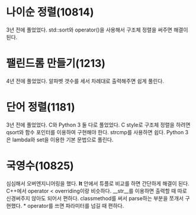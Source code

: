 # 나이순 정렬(10814)
3년 전에 풀었었다. std::sort와 operator()을 사용해서 구조체 정렬을 써주면 해결이 된다.

# 팰린드롬 만들기(1213)
4년 전에 풀었었다. 알파벳 갯수를 세서 차례대로 출력해주면 쉽게 풀린다.

# 단어 정렬(1181)
3년 전에 풀었었다. C와 Python 3 둘 다로 풀었었다. C style로 구조체 정렬을 하려면 qsort와 함수 포인터를 이용하여 구현해야 한다. strcmp를 사용하면 쉽다. Python 3은 lambda와 set을 이용한 기본 문법으로 풀린다.

# 국영수(10825)
심심해서 오버엔지니어링을 했다. __lt__ 안에서 튜플로 비교를 하면 간단하게 해결이 된다. C++에서 operator < overriding이랑 비슷하다. __str__를 이용하면 출력할 때 따로 신경써주지 않아도 되어서 편하다. classmethod를 써서 parse하는 부분을 쪼개서 구현했다. * operator를 쓰면 파라미터를 넘길 때 편하다.
